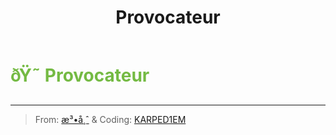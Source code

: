 ﻿---
lang: en-US
title: Provocateur
prev: Pixie
next: Pursuer
---

# <font color=#74ba43>ðŸ˜ <b>Provocateur</b></font> <Badge text="Benign" type="tip" vertical="middle"/>
---

> From: [æ³•å¸ˆ](https://space.bilibili.com/511107305) & Coding: [KARPED1EM](https://github.com/KARPED1EM)
